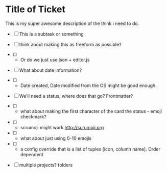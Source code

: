 Title of Ticket
===================

This is my super awesome description of the think i need to do.

- [ ] This is a subtask or something
- [ ] think about making this as freeform as possible?
- [ ] - Or do we just use json + editor.js
- [ ] What about date information?
- [ ] - Date created, Date modified from the OS might be good enough.
- [ ] We'll need a status, where does that go? Frontmatter?
- [ ] - what about making the first character of the card the status - emoji checkmark?
- [ ] - scrumoji might work http://scrumoji.org
- [ ] - what about just using 0-10 emojis
- [ ] - a config override that is a list of tuples [icon, column name]. Order dependent
- [ ] multiple projects? folders

